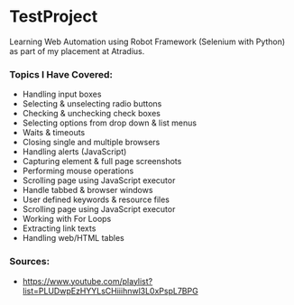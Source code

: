 # TestProject
Learning Web Automation using Robot Framework (Selenium with Python) as part of my placement at Atradius.

### Topics I Have Covered: 
- Handling input boxes
- Selecting & unselecting radio buttons
- Checking & unchecking check boxes
- Selecting options from drop down & list menus
- Waits & timeouts
- Closing single and multiple browsers
- Handling alerts (JavaScript)
- Capturing element & full page screenshots
- Performing mouse operations
- Scrolling page using JavaScript executor
- Handle tabbed & browser windows
- User defined keywords & resource files
- Scrolling page using JavaScript executor
- Working with For Loops
- Extracting link texts
- Handling web/HTML tables

### Sources: 
- https://www.youtube.com/playlist?list=PLUDwpEzHYYLsCHiiihnwl3L0xPspL7BPG

